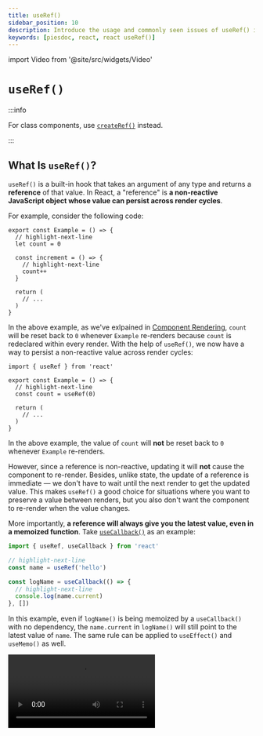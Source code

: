 ```yaml
---
title: useRef()
sidebar_position: 10
description: Introduce the usage and commonly seen issues of useRef() in React.
keywords: [piesdoc, react, react useRef()]
---
```


import Video from '@site/src/widgets/Video'


# `useRef()`

:::info

For class components, use [`createRef()`](https://reactjs.org/docs/refs-and-the-dom.html#creating-refs) instead.

:::

## What Is `useRef()`?

`useRef()` is a built-in hook that takes an argument of any type and returns a **reference** of that value. In React, a "reference" is **a non-reactive JavaScript object whose value can persist across render cycles**.

For example, consider the following code:

```tsx showLineNumbers
export const Example = () => {
  // highlight-next-line
  let count = 0

  const increment = () => {
    // highlight-next-line
    count++
  }

  return (
    // ...
  )
}
```

In the above example, as we've exlpained in [Component Rendering](./component-rendering#what-happens-when-a-component-re-renders), `count` will be reset back to `0` whenever `Example` re-renders because `count` is redeclared within every render. With the help of `useRef()`, we now have a way to persist a non-reactive value across render cycles:

```tsx showLineNumbers
import { useRef } from 'react'

export const Example = () => {
  // highlight-next-line
  const count = useRef(0)

  return (
    // ...
  )
}
```

In the above example, the value of `count` will **not** be reset back to `0` whenever `Example` re-renders.

However, since a reference is non-reactive, updating it will **not** cause the component to re-render. Besides, unlike state, the update of a reference is immediate — we don't have to wait until the next render to get the updated value. This makes `useRef()` a good choice for situations where you want to preserve a value between renders, but you also don't want the component to re-render when the value changes.

More importantly, **a reference will always give you the latest value, even in a memoized function**. Take [`useCallback()`](./optimization-functions#usecallback) as an example:

```ts showLineNumbers
import { useRef, useCallback } from 'react'

// highlight-next-line
const name = useRef('hello')

const logName = useCallback(() => {
  // highlight-next-line
  console.log(name.current)
}, [])
```

In this example, even if `logName()` is being memoized by a `useCallback()` with no dependency, the `name.current` in `logName()` will still point to the latest value of `name`. The same rule can be applied to `useEffect()` and `useMemo()` as well.

<Video src="/video/react/use-ref_always-latest.mov" />

:::caution

Please beware that since a reference is non-reactive, any effect (`useEffect()`, `useMemo()`, or `useCallback()`) depends on this value will **not** get computed after changes, unless any other value in the same dependency array is being changed at the same time. For example:

- In the example below, no side effect will be executed, no matter how many times `name.current` changes:
  ```ts showLineNumbers
  import { useRef, useEffect } from 'react'

  const name = useRef('hello')

  useEffect(() => {
    // This effect will not be executed after `name.current` changes.
  // highlight-next-line
  }, [name.current])
  ```
- In the example below, side effect will not be executed after `name.current` changes, but it **will** be executed after `age` changes!
  ```ts showLineNumbers
  import { useState, useRef, useEffect } from 'react'

  const [age, setAge] = useState(0)
  const name = useRef('hello')

  useEffect(() => {
    // This effect will not be executed after `name.current` changes,
    // but it will be executed after `age` changes!
  // highlight-next-line
  }, [age, name.current])
  ```

Simply put, **putting a reference into a dependency array (of an effect) is meaningless**.

:::

## `MutableRefObject<T>`

The returned type of `useRef()` is `MutableRefObject<T>`. A simple interface for `MutableRefObject<T>` would look like this:

```ts showLineNumbers
interface MutableRefObject<T> {
  current: T
}
```

A `MutableRefObject<T>` contains only **one** value of any type, so you can have:

- `MutableRefObject<number>`
- `MutableRefObject<number[]>`
- `MutableRefObject<{ id: number, name: string }>`
- `MutableRefObject<Promise<() => void>>`
- ...anything you need!

Here's a simple example of `useRef()`:

```ts showLineNumbers
import { useRef } from 'react'

const name = useRef('hello')

console.log(name) // { current: 'hello' }
```

## Update a `MutableRefObject<T>`

To update a `MutableRefObject<T>`, we can simply do it in the classic JavaScript way:

```ts showLineNumbers
import { useRef } from 'react'

const name = useRef('hello')
console.log(name.current) // 'hello'

// highlight-next-line
name.current = 'world'
console.log(name.current) // 'world'
```

The same rule applies to any type of reference, for example:

```ts showLineNumbers
import { useRef } from 'react'

// array
const fruits = useRef(['apple', 'banana'])
console.log(fruits.current) // ['apple', 'banana']

// highlight-next-line
fruits.current[0] = 'cherry'
console.log(fruits.current) // ['cherry', 'banana']

// object
const user = useRef({
  name: 'hello'
  age: 5,
})
console.log(user.current) // { name: 'hello', age: 5 }

// highlight-next-line
user.current.name = 'world'
console.log(user.current) // { name: 'world', age: 5 }
```

##  Examples

Below here we'll list some commonly seen cases where we think `useRef()` may come in handy.

### DOM Nodes

You can get the instance of any DOM node by binding it to a `MutableRefObject<T>`. For example:

```tsx
import { useRef } from 'react'

export const Example = () => {
  // highlight-next-line
  const input = useRef<HTMLInputElement>(null)

  const changeValue = () => {
    // highlight-start
    if (input.current) {
      input.current.value += 'hello'
      console.log(input.current)
    }
    // highlight-end
  }

  return (
    <div>
      {/* highlight-next-line */}
      <input ref={input} />
      <button onClick={changeValue}>Change value</button>
    </div>
  )
}
```

By putting a `MutableRefObject<T>` in the `ref` attribute of a DOM node, you'll be able to manipulate [Element](https://developer.mozilla.org/en-US/docs/Web/API/Element) object in a vanilla JavaScript way. Notice that we must use `null` as the initial value of reference if the target is a DOM node.

<Video src="/video/react/use-ref_html-element.mov" />

However, you should **only use this when standard props/states cannot fulfill your requirements**. For example, calculating the width/height of a DOM node, or focusing on a specific `<input>`.

### Component Instances

:::info

By default this only works on the instance of a class component. If you wish to achieve the same functionality on the instance of a function component, use [`useImperativeHandle()`](./forward-ref#useimperativehandle) instead.

:::

Similar to DOM nodes, you can get the instance of any child-class component by binding it to a `MutableRefObject<T>`. For example:

```tsx title="Parent.tsx" showLineNumbers
import { useRef } from 'react'
  // highlight-next-line
import { Child } from './Child'

export const Parent = () => {
  // `Child` is a class component
  // highlight-next-line
  const child = useRef<Child>(null)

  const makeChilGetOld = () => {
  // highlight-next-line
    child.current?.getOld()
  }

  return (
    <div>
      {/* highlight-next-line */}
      <Child ref={child} />
      <button onClick={makeChilGetOld}>Make Child Get Old</button>
    </div>
  )
}
```

```tsx title="Child.tsx" showLineNumbers
import { Component } from 'react'

interface IChildProps {}

interface IChildState {
  age: number
}

export class Child extends Component<IChildProps, IChildState> {
  constructor(props: IChildProps) {
    super(props)
    this.state = {
      age: 5,
    }
  }

  getOld = () => {
    this.setState((prevState) => ({
      ...prevState,
      age: prevState.age + 1,
    }))
  }

  render() {
    return <h1>Hello, I am {this.state.age} years old</h1>
  }
}
```

<Video src="/video/react/use-ref_component-instance.mov" />

In this example:

- Even though we didn't define a prop called `ref` in `Child`, we can still use it without any issue because that part is already covered when we extends `Component`.
- `Child` is a class component with state `{ age: number }`, and a method `getOld()` to increment `this.state.age`.
- After using reference to get the instance of `Child` in `Parent`, we can call the `getOld()` method in `Child` by clicking the "Make Child Get Old" button in `Parent`.

<details>
  <summary>
    Will it work if we explicitly define a <code>ref</code> prop in <code>Child</code>?
  </summary>

  **Unfortunately, no**. If we explicitly define a `ref` prop in any component, React will ignore that property and give us `undefined`. The only way to get the `ref` being passed down from parent is to use [`forwardRef()`](./forward-ref).
</details>

If you tried to `console.log(child.current)` in `Parent`, you'll see the instance of `Child`:

<img src="/img/react/use-ref_component-instance.png" alt="Value of the instance of class component" />

Since everything is now exposed to parent component, you should be very careful when dealing with this instance; even calling `setState()` for children (from parent component) is now doable (but that's a terrible idea!).

Same as creating references of DOM nodes, you should **only do this when standard props/states cannot fulfill your requirements**, which usually happens when you try to integrate 3rd party components into your app.

### Uncontrolled Components

For most of the time, developers use `useState()` for everything related to form (i.e. `<input>`, `<textarea>`, rich text editor, etc.). However, depending on how states are being used, sometimes `useRef()` could be a better choice. For example:

```tsx showLineNumbers
import { useState, FormEvent, ChangeEvent } from 'react'

export const Example = () => {
    // highlight-next-line
  const [name, setName] = useState('')

  const submit = async (e: FormEvent) => {
    e.preventDefault()
    // Use `name` to do anything you want.
    // highlight-next-line
    console.log(name)
  }

  const handleChange = (e: ChangeEvent<HTMLInputElement>) => {
    const { value } = e.target
    // highlight-next-line
    setName(value)
  }

  return (
    <form onSubmit={submit}>
      <input onChange={handleChange} />
      <button type="submit">Submit</button>
    </form>
  )
}
```

In this example, we use `useState()` to declare `name`, and use `setName()` to update the value of `name`. This works fine, but we would actually recommend using `useRef()` instead of `useState()`, because:

- `name` is not being displayed on the screen.
- `name` is not in the dependency array of any effect.
- We didn't make `<input>` into a controlled component. In other words, the value of `<input>` is not affected (controlled) by `name`.
- Since `name` is a state, updating it will cause the component to re-render. This means every time a character is entered, all unmemoized children (child component) will be re-rendered, leading to poor performance. Sometimes even `onBlur` won't save you.

For these reasons, we can say it's safe to replace `useState()` with `useRef()` in this case for better performance while keeping the same functionality:

```tsx showLineNumbers
import { useRef, FormEvent, ChangeEvent } from 'react'

export const Example = () => {
    // highlight-next-line
  const name = useRef('')

  const submit = async (e: FormEvent) => {
    e.preventDefault()
    // Use `name.current` to do anything you want.
    // highlight-next-line
    console.log(name)
  }

  const handleChange = (e: ChangeEvent<HTMLInputElement>) => {
    const { value } = e.target
    // highlight-next-line
    name.current = value
  }

  return (
    <form onSubmit={submit}>
      <input onChange={handleChange} />
      <button type="submit">Submit</button>
    </form>
  )
}
```

<Video src="/video/react/use-ref_uncontrolled-component.mov" />

### Keeping Value for Later Use

Sometimes we would want to share a value between two different life-cycles, usually a function that comes from 3rd party libraries, or an id returned by `setTimeout()` or `setInterval()`. For example:

```tsx showLineNumbers
import { useEffect } from 'react'
import SomeRandomLibrary from 'some-random-library'

interface IExampleProps {
  something: string
}

// highlight-next-line
export const Example = ({ something }: IExampleProps) => {

  useEffect(() => {
    // highlight-next-line
    const thatFunction = SomeRandomLibrary.init(something)
  }, [])
  
  const doSomething = () => {
    // This won't work because `thatFunction` does not exist here.
    // highlight-next-line
    thatFunction()
  }
  
  return (
    <button onClick={doSomething}>
      Click Me
    </button>
  )
}
```

In this example:

- `SomeRandomLibrary.init()` is a method that initializes the library (usually asynchronous).
- `SomeRandomLibrary.init()` will return a function, which is expected to be called every time the button is clicked.
- `SomeRandomLibrary.init()` depends on a prop `something`; considering there will probably be multiple instances of this component with different props, it makes more sense to initialize them individually.

Here, we call `SomeRandomLibrary.init()` after the component is mounted, which is the most reasonable timing for initialization. The most obvious solution would be to move `SomeRandomLibrary.init()` in `doSomething()` so that we can access `thatFunction()` right after the initialization is done. However, since `SomeRandomLibrary.init()` is used to initialize the library, calling it multiple times may lead to unwanted results like waste of resources or errors. Therefore, the most appropriate way would be to store `thatFunction()` in a variable so that we can access it later. But how can we do this?

We want to make sure each component instance has its own `thatFunction()`, but we also don't want the component to re-render just because `thatFunction()` is stored in a variable. Thus, `useRef()` would be a better option than `useState()` because updating a `MutableRefObject<T>` will not cause the component to re-render, but they both works:

```tsx showLineNumbers
import { useRef, useEffect } from 'react'
import SomeRandomLibrary from 'some-random-library'

interface IExampleProps {
  something: string
}

export const Example = ({ something }: IExampleProps) => {
  // highlight-next-line
  const thatFunction = useRef<() => void>()

  useEffect(() => {
    // highlight-next-line
    thatFunction.crrent = SomeRandomLibrary.init(something)
  }, [])
  
  const doSomething = () => {
    // highlight-next-line
    thatFunction.current?.()
  }
  
  return (
    <button onClick={doSomething}>
      Click Me
    </button>
  )
}
```

Declaring a variable outside the component seems like a solution, but that'll actually make all instances of this component share the same value, which is not something we would like to see:

```tsx showLineNumbers
import { useEffect } from 'react'
import SomeRandomLibrary from 'some-random-library'

interface IExampleProps {
  something: string
}

// Be careful!
// All instances of this component will share the same value in this way!
// highlight-next-line
let thatFunction: (() => void) | undefined = undefined

export const Example = ({ something }: IExampleProps) => {
  useEffect(() => {
    // highlight-next-line
    thatFunction = SomeRandomLibrary.init(something)
  }, [])
  
  const doSomething = () => {
    // highlight-next-line
    thatFunction?.()
  }
  
  return (
    <button onClick={doSomething}>
      Click Me
    </button>
  )
}
```

## When to `useRef()`?

In short, use `useRef()` when the value will change, and this change do not have to be reflected on the screen. In other words, the change of the value will not affect what users see on the screen; functions always fall in this category.